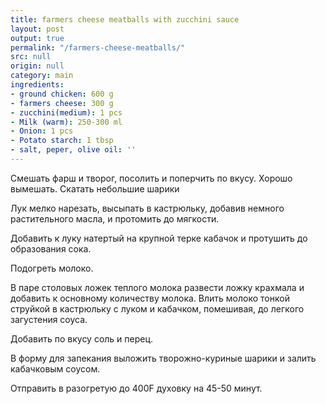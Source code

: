 ```yaml
---
title: farmers cheese meatballs with zucchini sauce
layout: post
output: true
permalink: "/farmers-cheese-meatballs/"
src: null
origin: null
category: main
ingredients:
- ground chicken: 600 g
- farmers cheese: 300 g
- zucchini(medium): 1 pcs
- Milk (warm): 250-300 ml
- Onion: 1 pcs
- Potato starch: 1 tbsp
- salt, peper, olive oil: ''
---
```


Смешать  фарш и творог, посолить и поперчить по вкусу. Хорошо вымешать. Скатать небольшие шарики

Лук мелко нарезать, высыпать в кастрюльку, добавив немного растительного масла, и протомить до мягкости. 

Добавить к луку натертый на крупной терке кабачок и протушить до образования сока. 

Подогреть молоко. 

В паре столовых ложек теплого молока развести ложку крахмала и добавить к основному количеству молока. Влить молоко тонкой струйкой в кастрюльку с луком и кабачком, помешивая, до легкого загустения соуса. 

Добавить по вкусу соль и перец. 

В форму для запекания выложить творожно-куриные шарики и залить кабачковым соусом. 

Отправить в разогретую до 400F духовку на 45-50 минут.